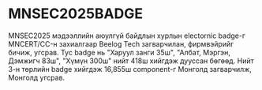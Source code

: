# MNSEC2025BADGE
MNSEC2025 мэдээллийн аюулгүй байдлын хурлын electornic badge-г MNCERT/CC-н захиалгаар Beelog Tech загварчилан, фирмвэйрийг бичиж, угсрав. Тус badge нь "Харуул занги 35ш", "Албат, Мэргэн, Дэмжигч 83ш", "Хүмүн 300ш" нийт 418ш хийгдэж дууссан бөгөөд. Нийт 3-н төрлийн badge хийгдэж 16,855ш component-г Монголд загварчилж, Монголд угсрав.
